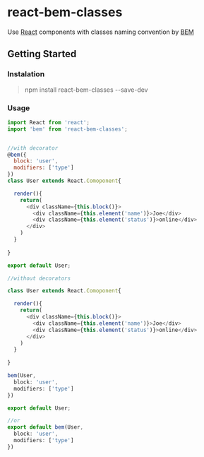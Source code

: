 # react-bem-classes

Use [React](https://facebook.github.io/react/) components with classes naming convention by [BEM](https://en.bem.info/)

## Getting Started 

### Instalation
> npm install react-bem-classes --save-dev

### Usage

```js
import React from 'react';
import 'bem' from 'react-bem-classes';


//with decorator
@bem({
  block: 'user',
  modifiers: ['type']
})
class User extends React.Comoponent{

  render(){
    return(
      <div className={this.block()}>
        <div className={this.element('name')}>Joe</div>
        <div className={this.element('status')}>online</div>
      </div>
    )
  }
  
}

export default User;
```

```js
//without decorators

class User extends React.Comoponent{

  render(){
    return(
      <div className={this.block()}>
        <div className={this.element('name')}>Joe</div>
        <div className={this.element('status')}>online</div>
      </div>
    )
  }
  
}

bem(User, 
  block: 'user',
  modifiers: ['type']
})

export default User;

//or
export default bem(User, 
  block: 'user',
  modifiers: ['type']
})

```
